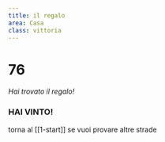 ```yaml
---
title: il regalo
area: Casa
class: vittoria
---
```

# 76
_Hai trovato il regalo!_

### HAI VINTO!

torna al [[1-start]] se vuoi provare altre strade